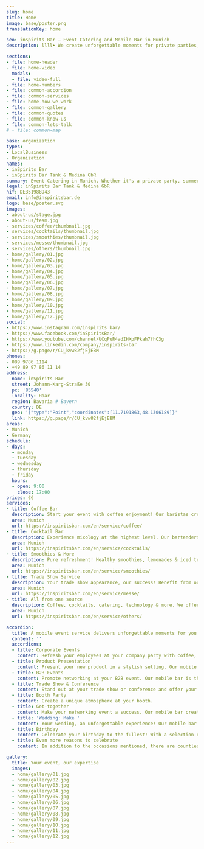 ```yaml
---
slug: home
title: Home
image: base/poster.png
translationKey: home

seo: inSpirits Bar – Event Catering and Mobile Bar in Munich
description: llll➤ We create unforgettable moments for private parties, weddings, trade fairs, corporate and public events ✅ with our mobile, sustainable event service.

sections:
- file: home-header
- file: home-video
  modals:
  - file: video-full
- file: home-numbers
- file: common-accordion
- file: common-services
- file: home-how-we-work
- file: common-gallery
- file: common-quotes
- file: common-know-us
- file: common-lets-talk
# - file: common-map

base: organization
types:
- LocalBusiness
- Organization
names:
- inSpirits Bar
- inSpirits Bar Tank & Medina GbR
summary: Event Catering in Munich. Whether it's a private party, summer party, wedding, trade fair event, company celebration or public event, we will create unforgettable moments for you with our mobile, sustainable event service.
legal: inSpirits Bar Tank & Medina GbR
nif: DE351988943
email: info@inspiritsbar.de
logo: base/poster.svg
images:
- about-us/stage.jpg
- about-us/team.jpg
- services/coffee/thumbnail.jpg
- services/cocktails/thumbnail.jpg
- services/smoothies/thumbnail.jpg
- services/messe/thumbnail.jpg
- services/others/thumbnail.jpg
- home/gallery/01.jpg
- home/gallery/02.jpg
- home/gallery/03.jpg
- home/gallery/04.jpg
- home/gallery/05.jpg
- home/gallery/06.jpg
- home/gallery/07.jpg
- home/gallery/08.jpg
- home/gallery/09.jpg
- home/gallery/10.jpg
- home/gallery/11.jpg
- home/gallery/12.jpg
social:
- https://www.instagram.com/inspirits_bar/
- https://www.facebook.com/inSpiritsBar/
- https://www.youtube.com/channel/UCqPuR4adIHXpFPkah7fhC3g
- https://www.linkedin.com/company/inspirits-bar
- https://g.page/r/CU_kvw82fjEjEBM
phones:
- 089 9786 1114
- +49 89 97 86 11 14
address:
  name: inSpirits Bar
  street: Johann-Karg-Straße 30
  pc: '85540'
  locality: Haar
  region: Bavaria # Bayern
  country: DE
  geo: '{"type":"Point","coordinates":[11.7191863,48.1306189]}'
  link: https://g.page/r/CU_kvw82fjEjEBM
areas:
- Munich
- Germany
schedule:
- days:
  - monday
  - tuesday
  - wednesday
  - thursday
  - friday
  hours:
  - open: 9:00
    close: 17:00
prices: €€
services:
- title: Coffee Bar
  description: Start your event with coffee enjoyment! Our baristas create unique creations for every occasion. Coffee shop atmosphere for your event.
  area: Munich
  url: https://inspiritsbar.com/en/service/coffee/
- title: Cocktail Bar
  description: Experience mixology at the highest level. Our bartenders create unique cocktails with fresh ingredients. Perfect for your event.
  area: Munich
  url: https://inspiritsbar.com/en/service/cocktails/
- title: Smoothies & More
  description: Pure refreshment! Healthy smoothies, lemonades & iced tea for your event. The perfect companion for an energetic day.
  area: Munich
  url: https://inspiritsbar.com/en/service/smoothies/
- title: Trade Show Service
  description: Your trade show appearance, our success! Benefit from our tailored trade show service in the vicinity of the Munich trade fair.
  area: Munich
  url: https://inspiritsbar.com/en/service/messe/
- title: All from one source
  description: Coffee, cocktails, catering, technology & more. We offer everything for your perfect event. Tell us your wishes, we make them come true.
  area: Munich
  url: https://inspiritsbar.com/en/service/others/

accordion:
  title: A mobile event service delivers unforgettable moments for you.
  content: ''
  accordions:
  - title: Corporate Events 
    content: Refresh your employees at your company party with coffee, cocktails, or smoothies. Our mobile bar is the ideal place for networking and strengthening team spirit.
  - title: Product Presentation 
    content: Present your new product in a stylish setting. Our mobile bar with its diverse drink menu perfectly complements your presentation.
  - title: B2B Events 
    content: Promote networking at your B2B event. Our mobile bar is the ideal meeting place for your business partners, over a cup of coffee or a refreshing cocktail.
  - title: Trade Show & Conference 
    content: Stand out at your trade show or conference and offer your visitors an unforgettable experience. Our mobile bar with its diverse drink menu makes it possible.
  - title: Booth Party 
    content: Create a unique atmosphere at your booth.
  - title: Get-together
    content: Make your networking event a success. Our mobile bar creates a relaxed atmosphere where new contacts can be made over a drink.
  - title: 'Wedding: Make '
    content: Your wedding, an unforgettable experience! Our mobile bar creates unique cocktails, coffee for the bride, and refreshing smoothies for the guests.
  - title: Birthday 
    content: Celebrate your birthday to the fullest! With a selection of coffee, cocktails, and smoothies, your party will be the highlight.
  - title: Even more reasons to celebrate
    content: In addition to the occasions mentioned, there are countless other reasons to celebrate. Whether it's a private anniversary, a company anniversary, or a special occasion – we are happy to support you in planning and implementing your individual event.

gallery:
  title: Your event, our expertise
  images:
  - home/gallery/01.jpg
  - home/gallery/02.jpg
  - home/gallery/03.jpg
  - home/gallery/04.jpg
  - home/gallery/05.jpg
  - home/gallery/06.jpg
  - home/gallery/07.jpg
  - home/gallery/08.jpg
  - home/gallery/09.jpg
  - home/gallery/10.jpg
  - home/gallery/11.jpg
  - home/gallery/12.jpg
---
```

